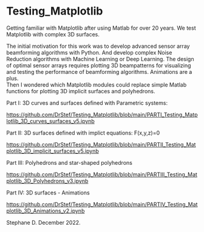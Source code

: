# Testing_Matplotlib

Getting familiar with Matplotlib after using Matlab for over 20 years.
We test Matplotlib with complex 3D surfaces.

The initial motivation for this work was to develop advanced sensor array beamforming algorithms with Python. And develop complex Noise Reduction algorithms with Machine Learning or Deep Learning.
The design of optimal sensor arrays requires plotting 3D beampatterns for visualizing and testing the performance of beamforming algorithms. Animations are a plus.  
Then I wondered which Matplotlib modules could replace simple Matlab functions for plotting 3D implicit surfaces and polyhedrons. 


Part I: 3D curves and surfaces defined with Parametric systems: 

https://github.com/DrStef/Testing_Matplotlib/blob/main/PARTI_Testing_Matplotlib_3D_curves_surfaces_v5.ipynb

Part II: 3D surfaces defined with implict equations: F(x,y,z)=0

https://github.com/DrStef/Testing_Matplotlib/blob/main/PARTII_Testing_Matplotlib_3D_implicit_surfaces_v5.ipynb


Part III: Polyhedrons and star-shaped polyhedrons

https://github.com/DrStef/Testing_Matplotlib/blob/main/PARTIII_Testing_Matplotlib_3D_Polyhedrons_v3.ipynb

Part IV: 3D surfaces - Animations 

https://github.com/DrStef/Testing_Matplotlib/blob/main/PARTIV_Testing_Matplotlib_3D_Animations_v2.ipynb





Stephane D.  December 2022. 


